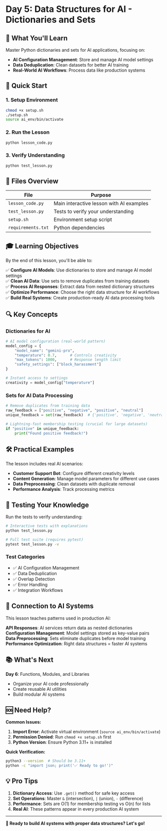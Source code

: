 # Day 5: Data Structures for AI - Dictionaries and Sets

## 🎯 What You'll Learn

Master Python dictionaries and sets for AI applications, focusing on:
- **AI Configuration Management**: Store and manage AI model settings
- **Data Deduplication**: Clean datasets for better AI training
- **Real-World AI Workflows**: Process data like production systems

## 🚀 Quick Start

### 1. Setup Environment
```bash
chmod +x setup.sh
./setup.sh
source ai_env/bin/activate
```

### 2. Run the Lesson
```bash
python lesson_code.py
```

### 3. Verify Understanding
```bash
python test_lesson.py
```

## 📁 Files Overview

| File | Purpose |
|------|---------|
| `lesson_code.py` | Main interactive lesson with AI examples |
| `test_lesson.py` | Tests to verify your understanding |
| `setup.sh` | Environment setup script |
| `requirements.txt` | Python dependencies |

## 🎓 Learning Objectives

By the end of this lesson, you'll be able to:

✅ **Configure AI Models**: Use dictionaries to store and manage AI model settings  
✅ **Clean AI Data**: Use sets to remove duplicates from training datasets  
✅ **Process AI Responses**: Extract data from nested dictionary structures  
✅ **Optimize Performance**: Choose the right data structure for AI workflows  
✅ **Build Real Systems**: Create production-ready AI data processing tools  

## 🔍 Key Concepts

### Dictionaries for AI
```python
# AI model configuration (real-world pattern)
model_config = {
    "model_name": "gemini-pro",
    "temperature": 0.7,      # Controls creativity
    "max_tokens": 1000,      # Response length limit
    "safety_settings": ["block_harassment"]
}

# Instant access to settings
creativity = model_config["temperature"]
```

### Sets for AI Data Processing
```python
# Remove duplicates from training data
raw_feedback = ["positive", "negative", "positive", "neutral"]
unique_feedback = set(raw_feedback)  # {'positive', 'negative', 'neutral'}

# Lightning-fast membership testing (crucial for large datasets)
if "positive" in unique_feedback:
    print("Found positive feedback!")
```

## 🛠️ Practical Examples

The lesson includes real AI scenarios:

- **Customer Support Bot**: Configure different creativity levels
- **Content Generation**: Manage model parameters for different use cases
- **Data Preprocessing**: Clean datasets with duplicate removal
- **Performance Analysis**: Track processing metrics

## 🧪 Testing Your Knowledge

Run the tests to verify understanding:

```bash
# Interactive tests with explanations
python test_lesson.py

# Full test suite (requires pytest)
pytest test_lesson.py -v
```

### Test Categories
- ✅ AI Configuration Management
- ✅ Data Deduplication
- ✅ Overlap Detection
- ✅ Error Handling
- ✅ Integration Workflows

## 🔗 Connection to AI Systems

This lesson teaches patterns used in production AI:

**API Responses**: AI services return data as nested dictionaries  
**Configuration Management**: Model settings stored as key-value pairs  
**Data Preprocessing**: Sets eliminate duplicates before model training  
**Performance Optimization**: Right data structures = faster AI systems  

## 📚 What's Next

**Day 6**: Functions, Modules, and Libraries
- Organize your AI code professionally
- Create reusable AI utilities
- Build modular AI systems

## 🆘 Need Help?

**Common Issues:**

1. **Import Error**: Activate virtual environment (`source ai_env/bin/activate`)
2. **Permission Denied**: Run `chmod +x setup.sh` first
3. **Python Version**: Ensure Python 3.11+ is installed

**Quick Verification:**
```bash
python3 --version  # Should be 3.11+
python -c "import json; print('✅ Ready to go!')"
```

## 💡 Pro Tips

1. **Dictionary Access**: Use `.get()` method for safe key access
2. **Set Operations**: Master `&` (intersection), `|` (union), `-` (difference)
3. **Performance**: Sets are O(1) for membership testing vs O(n) for lists
4. **Real AI**: These patterns appear in every production AI system

---

**🚀 Ready to build AI systems with proper data structures? Let's go!**
